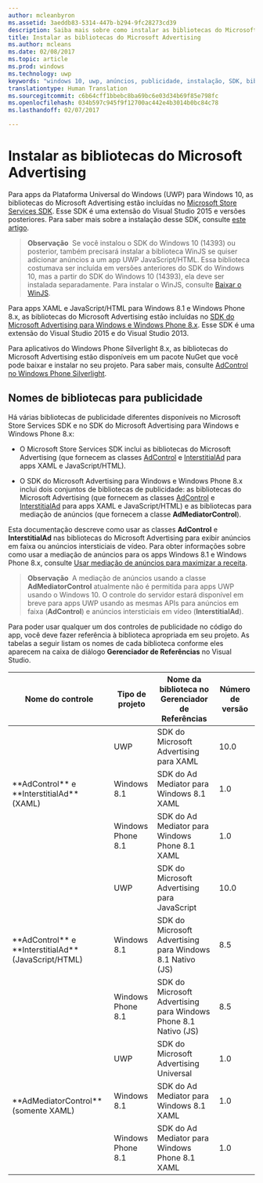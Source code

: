 ```yaml
---
author: mcleanbyron
ms.assetid: 3aeddb83-5314-447b-b294-9fc28273cd39
description: Saiba mais sobre como instalar as bibliotecas do Microsoft Advertising.
title: Instalar as bibliotecas do Microsoft Advertising
ms.author: mcleans
ms.date: 02/08/2017
ms.topic: article
ms.prod: windows
ms.technology: uwp
keywords: "windows 10, uwp, anúncios, publicidade, instalação, SDK, bibliotecas"
translationtype: Human Translation
ms.sourcegitcommit: c6b64cff1bbebc8ba69bc6e03d34b69f85e798fc
ms.openlocfilehash: 034b597c945f9f12700ac442e4b3014b0bc84c78
ms.lasthandoff: 02/07/2017

---
```


# <a name="install-the-microsoft-advertising-libraries"></a>Instalar as bibliotecas do Microsoft Advertising




Para apps da Plataforma Universal do Windows (UWP) para Windows 10, as bibliotecas do Microsoft Advertising estão incluídas no [Microsoft Store Services SDK](http://aka.ms/store-em-sdk). Esse SDK é uma extensão do Visual Studio 2015 e versões posteriores. Para saber mais sobre a instalação desse SDK, consulte [este artigo](microsoft-store-services-sdk.md).

> **Observação**&nbsp;&nbsp;Se você instalou o SDK do Windows 10 (14393) ou posterior, também precisará instalar a biblioteca WinJS se quiser adicionar anúncios a um app UWP JavaScript/HTML. Essa biblioteca costumava ser incluída em versões anteriores do SDK do Windows 10, mas a partir do SDK do Windows 10 (14393), ela deve ser instalada separadamente. Para instalar o WinJS, consulte [Baixar o WinJS](http://try.buildwinjs.com/download/GetWinJS/).

Para apps XAML e JavaScript/HTML para Windows 8.1 e Windows Phone 8.x, as bibliotecas do Microsoft Advertising estão incluídas no [SDK do Microsoft Advertising para Windows e Windows Phone 8.x](http://aka.ms/store-8-sdk). Esse SDK é uma extensão do Visual Studio 2015 e do Visual Studio 2013.

Para aplicativos do Windows Phone Silverlight 8.x, as bibliotecas do Microsoft Advertising estão disponíveis em um pacote NuGet que você pode baixar e instalar no seu projeto. Para saber mais, consulte [AdControl no Windows Phone Silverlight](adcontrol-in-windows-phone-silverlight.md).

## <a name="library-names-for-advertising"></a>Nomes de bibliotecas para publicidade


Há várias bibliotecas de publicidade diferentes disponíveis no Microsoft Store Services SDK e no SDK do Microsoft Advertising para Windows e Windows Phone 8.x:

* O Microsoft Store Services SDK inclui as bibliotecas do Microsoft Advertising (que fornecem as classes [AdControl](https://msdn.microsoft.com/library/windows/apps/microsoft.advertising.winrt.ui.adcontrol.aspx) e [InterstitialAd](https://msdn.microsoft.com/library/windows/apps/microsoft.advertising.winrt.ui.interstitialad.aspx) para apps XAML e JavaScript/HTML).

* O SDK do Microsoft Advertising para Windows e Windows Phone 8.x inclui dois conjuntos de bibliotecas de publicidade: as bibliotecas do Microsoft Advertising (que fornecem as classes [AdControl](https://msdn.microsoft.com/library/windows/apps/microsoft.advertising.winrt.ui.adcontrol.aspx) e [InterstitialAd](https://msdn.microsoft.com/library/windows/apps/microsoft.advertising.winrt.ui.interstitialad.aspx) para apps XAML e JavaScript/HTML) e as bibliotecas para mediação de anúncios (que fornecem a classe **AdMediatorControl**).

Esta documentação descreve como usar as classes **AdControl** e **InterstitialAd** nas bibliotecas do Microsoft Advertising para exibir anúncios em faixa ou anúncios intersticiais de vídeo. Para obter informações sobre como usar a mediação de anúncios para os apps Windows 8.1 e Windows Phone 8.x, consulte [Usar mediação de anúncios para maximizar a receita](https://msdn.microsoft.com/library/windows/apps/xaml/dn864359.aspx).

>**Observação**&nbsp;&nbsp;A mediação de anúncios usando a classe **AdMediatorControl** atualmente não é permitida para apps UWP usando o Windows 10. O controle do servidor estará disponível em breve para apps UWP usando as mesmas APIs para anúncios em faixa (**AdControl**) e anúncios intersticiais em vídeo (**InterstitialAd**).

Para poder usar qualquer um dos controles de publicidade no código do app, você deve fazer referência à biblioteca apropriada em seu projeto. As tabelas a seguir listam os nomes de cada biblioteca conforme eles aparecem na caixa de diálogo **Gerenciador de Referências** no Visual Studio.


<table>
    <thead>
        <tr><th>Nome do controle</th><th>Tipo de projeto</th><th>Nome da biblioteca no Gerenciador de Referências</th><th>Número de versão</th></tr>
    </thead>
    <tbody>
    <tr>
            <td rowspan="3">**AdControl** e **InterstitialAd** (XAML)</td>
            <td>UWP</td>
            <td>SDK do Microsoft Advertising para XAML</td>
            <td>10.0</td>
        </tr>
        <tr>
            <td>Windows 8.1</td>
            <td>SDK do Ad Mediator para Windows 8.1 XAML</td>
            <td>1.0</td>
        </tr>
        <tr>
            <td>Windows Phone 8.1</td>
            <td>SDK do Ad Mediator para Windows Phone 8.1 XAML</td>
            <td>1.0</td>
        </tr>
    <tr>
            <td rowspan="3">**AdControl** e **InterstitialAd** (JavaScript/HTML)</td>
            <td>UWP</td>
            <td>SDK do Microsoft Advertising para JavaScript</td>
            <td>10.0</td>
        </tr>
        <tr>
            <td>Windows 8.1</td>
            <td>SDK do Microsoft Advertising para Windows 8.1 Nativo (JS)</td>
            <td>8.5</td>
        </tr>
        <tr>
            <td>Windows Phone 8.1</td>
            <td>SDK do Microsoft Advertising para Windows Phone 8.1 Nativo (JS)</td>
            <td>8.5</td>
        </tr>
    <tr>
            <td rowspan="3">**AdMediatorControl** (somente XAML)</td>
            <td>UWP</td>
            <td>SDK do Microsoft Advertising Universal</td>
            <td>1.0</td>
        </tr>
        <tr>
            <td>Windows 8.1</td>
            <td>SDK do Ad Mediator para Windows 8.1 XAML</td>
            <td>1.0</td>
        </tr>
        <tr>
            <td>Windows Phone 8.1</td>
            <td>SDK do Ad Mediator para Windows Phone 8.1 XAML</td>
            <td>1.0</td>
        </tr>
    </tbody>
</table>

 

 

 

